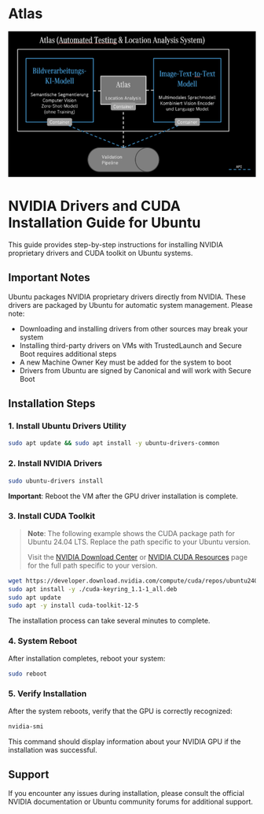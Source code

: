 # Atlas
![alt text](./.assets/image02.png)

# NVIDIA Drivers and CUDA Installation Guide for Ubuntu

This guide provides step-by-step instructions for installing NVIDIA proprietary drivers and CUDA toolkit on Ubuntu systems.

## Important Notes

Ubuntu packages NVIDIA proprietary drivers directly from NVIDIA. These drivers are packaged by Ubuntu for automatic system management. Please note:

- Downloading and installing drivers from other sources may break your system
- Installing third-party drivers on VMs with TrustedLaunch and Secure Boot requires additional steps
- A new Machine Owner Key must be added for the system to boot
- Drivers from Ubuntu are signed by Canonical and will work with Secure Boot

## Installation Steps

### 1. Install Ubuntu Drivers Utility

```bash
sudo apt update && sudo apt install -y ubuntu-drivers-common
```

### 2. Install NVIDIA Drivers

```bash
sudo ubuntu-drivers install
```

**Important**: Reboot the VM after the GPU driver installation is complete.

### 3. Install CUDA Toolkit

> **Note**: The following example shows the CUDA package path for Ubuntu 24.04 LTS. Replace the path specific to your Ubuntu version.
>
> Visit the [NVIDIA Download Center](https://developer.nvidia.com/cuda-downloads) or [NVIDIA CUDA Resources](https://developer.nvidia.com/cuda-toolkit) page for the full path specific to your version.

```bash
wget https://developer.download.nvidia.com/compute/cuda/repos/ubuntu2404/x86_64/cuda-keyring_1.1-1_all.deb
sudo apt install -y ./cuda-keyring_1.1-1_all.deb
sudo apt update
sudo apt -y install cuda-toolkit-12-5
```

The installation process can take several minutes to complete.

### 4. System Reboot

After installation completes, reboot your system:

```bash
sudo reboot
```

### 5. Verify Installation

After the system reboots, verify that the GPU is correctly recognized:

```bash
nvidia-smi
```

This command should display information about your NVIDIA GPU if the installation was successful.

## Support

If you encounter any issues during installation, please consult the official NVIDIA documentation or Ubuntu community forums for additional support.